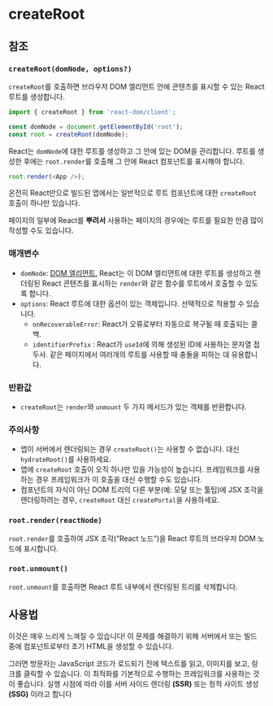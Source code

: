 # createRoot

## 참조

### `createRoot(domNode, options?)`

`createRoot`를 호출하면 브라우저 DOM 엘리먼트 안에 콘텐츠를 표시할 수 있는 React 루트를 생성합니다.

```typescript
import { createRoot } from 'react-dom/client';

const domNode = document.getElementById('root');
const root = createRoot(domNode);
```

React는 `domNode`에 대한 루트를 생성하고 그 안에 있는 DOM을 관리합니다. 루트를 생성한 후에는 `root.render`를 호출해 그 안에 React 컴포넌트를 표시해야 합니다.

```typescript
root.render(<App />);
```

온전히 React만으로 빌드된 앱에서는 일반적으로 루트 컴포넌트에 대한 `createRoot` 호출이 하나만 있습니다. 

페이지의 일부에 React를 **뿌려서** 사용하는 페이지의 경우에는 루트를 필요한 만큼 많이 작성할 수도 있습니다.

### 매개변수

- `domNode`: [DOM 엘리먼트.](https://developer.mozilla.org/en-US/docs/Web/API/Element) React는 이 DOM 엘리먼트에 대한 루트를 생성하고 렌더링된 React 콘텐츠를 표시하는 `render`와 같은 함수를 루트에서 호출할 수 있도록 합니다.
- `options`: React 루트에 대한 옵션이 있는 객체입니다. 선택적으로 적용할 수 있습니다.
    - `onRecoverableError`: React가 오류로부터 자동으로 복구될 때 호출되는 콜백.
    - `identifierPrefix` : React가 `useId`에 의해 생성된 ID에 사용하는 문자열 접두사. 같은 페이지에서 여러개의 루트를 사용할 때 충돌을 피하는 데 유용합니다.

### 반환값

- `createRoot`는 `render`와 `unmount` 두 가지 메서드가 있는 객체를 반환합니다.

### 주의사항

- 앱이 서버에서 렌더링되는 경우 `createRoot()`는 사용할 수 없습니다. 대신 `hydrateRoot()`를 사용하세요.
- 앱에 `createRoot` 호출이 오직 하나만 있을 가능성이 높습니다. 프레임워크를 사용하는 경우 프레임워크가 이 호출을 대신 수행할 수도 있습니다.
- 컴포넌트의 자식이 아닌 DOM 트리의 다른 부분(예: 모달 또는 툴팁)에 JSX 조각을 렌더링하려는 경우, `createRoot` 대신 `createPortal`을 사용하세요.

### `root.render(reactNode)`

`root.render`를 호출하여 JSX 조각(“React 노드”)을 React 루트의 브라우저 DOM 노드에 표시합니다.

### `root.unmount()`

`root.unmount`를 호출하면 React 루트 내부에서 렌더링된 트리를 삭제합니다.

## 사용법

이것은 매우 느리게 느껴질 수 있습니다! 이 문제를 해결하기 위해 서버에서 또는 빌드 중에 컴포넌트로부터 초기 HTML을 생성할 수 있습니다.

그러면 방문자는 JavaScript 코드가 로드되기 전에 텍스트를 읽고, 이미지를 보고, 링크를 클릭할 수 있습니다. 이 최적화를 기본적으로 수행하는 프레임워크를 사용하는 것이 좋습니다. 실행 시점에 따라 이를 서버 사이드 렌더링 **(SSR)** 또는 정적 사이트 생성 **(SSG)** 이라고 합니다